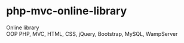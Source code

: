 # php-mvc-online-library
Online library\
OOP PHP, MVC, HTML, CSS, jQuery, Bootstrap, MySQL, WampServer
